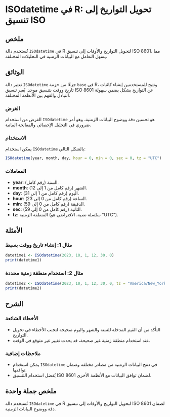<!--
Meta Description: # ISOdatetime في R: تحويل التواريخ إلى تنسيق ISO ## ملخص تُستخدم دالة `ISOdatetime` في R لتحويل التواريخ والأوقات إلى تنسيق ISO 8601، مما يسهل التعامل...
Meta Keywords: isodatetime, إلى, استخدام, رقم, كامل
-->

# ISOdatetime في R: تحويل التواريخ إلى تنسيق ISO

## ملخص
تُستخدم دالة `ISOdatetime` في R لتحويل التواريخ والأوقات إلى تنسيق ISO 8601، مما يسهل التعامل مع البيانات الزمنية في التحليلات المختلفة.

## الوثائق
تعتبر دالة `ISOdatetime` جزءًا من حزمة `base` في R، وتتيح للمستخدمين إنشاء كائنات تاريخ ووقت بتنسيق موحد. يُعبر تنسيق ISO 8601 عن التواريخ بشكل يضمن سهولة التبادل والفهم بين الأنظمة المختلفة.

### الغرض
الغرض من استخدام `ISOdatetime` هو تحسين دقة ووضوح البيانات الزمنية، وهو أمر ضروري في التحليل الإحصائي والمعالجة البيانية.

### الاستخدام
يمكن استخدام `ISOdatetime` بالشكل التالي:

```R
ISOdatetime(year, month, day, hour = 0, min = 0, sec = 0, tz = "UTC")
```

### المعاملات
- **year**: السنة (رقم كامل).
- **month**: الشهر (رقم كامل من 1 إلى 12).
- **day**: اليوم (رقم كامل من 1 إلى 31).
- **hour**: الساعة (رقم كامل من 0 إلى 23).
- **min**: الدقيقة (رقم كامل من 0 إلى 59).
- **sec**: الثانية (رقم كامل من 0 إلى 59).
- **tz**: المنطقة الزمنية (سلسلة نصية، الافتراضي هو "UTC").

## الأمثلة
### مثال 1: إنشاء تاريخ ووقت بسيط
```R
datetime1 <- ISOdatetime(2023, 10, 1, 12, 30, 0)
print(datetime1)
```

### مثال 2: استخدام منطقة زمنية محددة
```R
datetime2 <- ISOdatetime(2023, 10, 1, 12, 30, 0, tz = "America/New_York")
print(datetime2)
```

## الشرح
### الأخطاء الشائعة
- التأكد من أن القيم المدخلة للسنة والشهر واليوم صحيحة لتجنب الأخطاء في تحويل التواريخ.
- عند استخدام منطقة زمنية غير صحيحة، قد يحدث تغيير غير متوقع في الوقت.

### ملاحظات إضافية
- يمكن استخدام `ISOdatetime` في دمج البيانات الزمنية من مصادر مختلفة وضمان توافقها.
- يُفضل استخدام التنسيق ISO 8601 لضمان توافق البيانات مع الأنظمة الأخرى.

## ملخص جملة واحدة
تُستخدم دالة `ISOdatetime` في R لتحويل التواريخ والأوقات إلى تنسيق ISO 8601 لضمان دقة ووضوح البيانات الزمنية.
